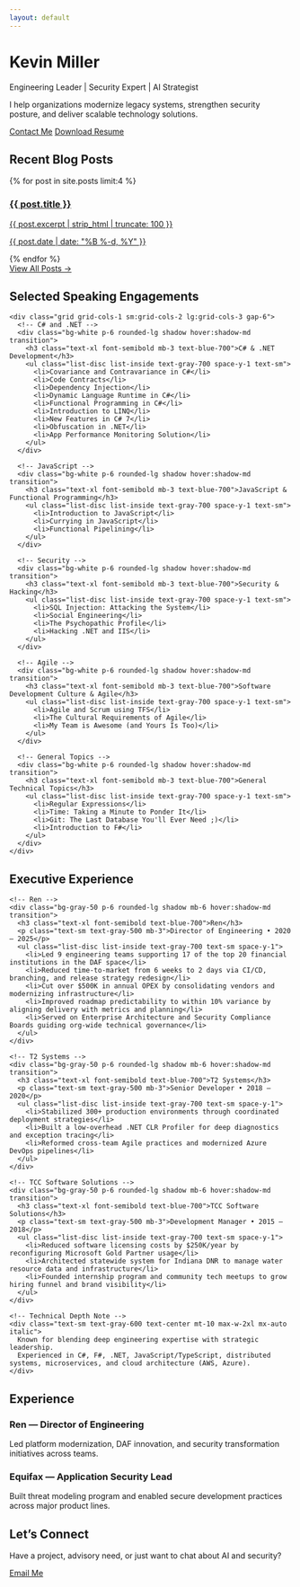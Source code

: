 ```yaml
---
layout: default
---
```


<div class="max-w-4xl mx-auto px-4 py-16 text-center">
  <h1 class="text-4xl md:text-5xl font-bold mb-4">Kevin Miller</h1>
  <p class="text-xl text-gray-600">Engineering Leader | Security Expert | AI Strategist</p>
  <p class="mt-4 text-gray-700">I help organizations modernize legacy systems, strengthen security posture, and deliver scalable technology solutions.</p>
  <div class="mt-6 flex justify-center space-x-4">
    <a href="mailto:kemiller2002@gmail.com" class="bg-blue-600 text-white px-4 py-2 rounded hover:bg-blue-700">Contact Me</a>
    <a href="/resume/executive.html" class="border border-blue-600 text-blue-600 px-4 py-2 rounded hover:bg-blue-50">Download Resume</a>
  </div>
</div>

<!-- Use Cases
<div class="bg-gray-100 py-12">
  <div class="max-w-5xl mx-auto px-4">
    <h2 class="text-3xl font-semibold mb-6 text-center">Consulting Use Cases</h2>
    <div class="grid grid-cols-1 md:grid-cols-2 gap-6">
      {% for use_case in site.data.use_cases %}
        <div class="bg-white p-6 rounded shadow hover:shadow-lg transition">
          <h3 class="text-xl font-bold mb-2">{{ use_case.title }}</h3>
          <p class="text-gray-600">{{ use_case.description }}</p>
        </div>
      {% endfor %}
    </div>
  </div>
</div>-->

<!-- Blog Posts -->
<div class="py-12">
  <div class="max-w-5xl mx-auto px-4">
    <h2 class="text-3xl font-semibold mb-6 text-center">Recent Blog Posts</h2>
    <div class="grid grid-cols-1 md:grid-cols-2 gap-6">
      {% for post in site.posts limit:4 %}
        <a href="{{ post.url }}" class="block bg-white rounded shadow p-6 hover:shadow-lg transition">
          <h3 class="text-xl font-bold">{{ post.title }}</h3>
          <p class="text-gray-600 mt-2">{{ post.excerpt | strip_html | truncate: 100 }}</p>
          <p class="text-sm text-gray-400 mt-2">{{ post.date | date: "%B %-d, %Y" }}</p>
        </a>
      {% endfor %}
    </div>
    <div class="text-center mt-6">
      <a href="/blog" class="text-blue-600 hover:underline">View All Posts →</a>
    </div>
  </div>
</div>

<!-- Speaking Engagements -->
<section class="py-12 bg-gray-50">
  <div class="max-w-6xl mx-auto px-4">
    <h2 class="text-3xl font-bold text-center mb-10">Selected Speaking Engagements</h2>
  
    <div class="grid grid-cols-1 sm:grid-cols-2 lg:grid-cols-3 gap-6">
      <!-- C# and .NET -->
      <div class="bg-white p-6 rounded-lg shadow hover:shadow-md transition">
        <h3 class="text-xl font-semibold mb-3 text-blue-700">C# & .NET Development</h3>
        <ul class="list-disc list-inside text-gray-700 space-y-1 text-sm">
          <li>Covariance and Contravariance in C#</li>
          <li>Code Contracts</li>
          <li>Dependency Injection</li>
          <li>Dynamic Language Runtime in C#</li>
          <li>Functional Programming in C#</li>
          <li>Introduction to LINQ</li>
          <li>New Features in C# 7</li>
          <li>Obfuscation in .NET</li>
          <li>App Performance Monitoring Solution</li>
        </ul>
      </div>

      <!-- JavaScript -->
      <div class="bg-white p-6 rounded-lg shadow hover:shadow-md transition">
        <h3 class="text-xl font-semibold mb-3 text-blue-700">JavaScript & Functional Programming</h3>
        <ul class="list-disc list-inside text-gray-700 space-y-1 text-sm">
          <li>Introduction to JavaScript</li>
          <li>Currying in JavaScript</li>
          <li>Functional Pipelining</li>
        </ul>
      </div>

      <!-- Security -->
      <div class="bg-white p-6 rounded-lg shadow hover:shadow-md transition">
        <h3 class="text-xl font-semibold mb-3 text-blue-700">Security & Hacking</h3>
        <ul class="list-disc list-inside text-gray-700 space-y-1 text-sm">
          <li>SQL Injection: Attacking the System</li>
          <li>Social Engineering</li>
          <li>The Psychopathic Profile</li>
          <li>Hacking .NET and IIS</li>
        </ul>
      </div>

      <!-- Agile -->
      <div class="bg-white p-6 rounded-lg shadow hover:shadow-md transition">
        <h3 class="text-xl font-semibold mb-3 text-blue-700">Software Development Culture & Agile</h3>
        <ul class="list-disc list-inside text-gray-700 space-y-1 text-sm">
          <li>Agile and Scrum using TFS</li>
          <li>The Cultural Requirements of Agile</li>
          <li>My Team is Awesome (and Yours Is Too)</li>
        </ul>
      </div>

      <!-- General Topics -->
      <div class="bg-white p-6 rounded-lg shadow hover:shadow-md transition">
        <h3 class="text-xl font-semibold mb-3 text-blue-700">General Technical Topics</h3>
        <ul class="list-disc list-inside text-gray-700 space-y-1 text-sm">
          <li>Regular Expressions</li>
          <li>Time: Taking a Minute to Ponder It</li>
          <li>Git: The Last Database You'll Ever Need ;)</li>
          <li>Introduction to F#</li>
        </ul>
      </div>
    </div>

  </div>
</section>

<!-- Experience -->
<section class="py-12 bg-white">
  <div class="max-w-5xl mx-auto px-4">
    <h2 class="text-3xl font-bold text-center mb-10">Executive Experience</h2>

    <!-- Ren -->
    <div class="bg-gray-50 p-6 rounded-lg shadow mb-6 hover:shadow-md transition">
      <h3 class="text-xl font-semibold text-blue-700">Ren</h3>
      <p class="text-sm text-gray-500 mb-3">Director of Engineering • 2020 – 2025</p>
      <ul class="list-disc list-inside text-gray-700 text-sm space-y-1">
        <li>Led 9 engineering teams supporting 17 of the top 20 financial institutions in the DAF space</li>
        <li>Reduced time-to-market from 6 weeks to 2 days via CI/CD, branching, and release strategy redesign</li>
        <li>Cut over $500K in annual OPEX by consolidating vendors and modernizing infrastructure</li>
        <li>Improved roadmap predictability to within 10% variance by aligning delivery with metrics and planning</li>
        <li>Served on Enterprise Architecture and Security Compliance Boards guiding org-wide technical governance</li>
      </ul>
    </div>

    <!-- T2 Systems -->
    <div class="bg-gray-50 p-6 rounded-lg shadow mb-6 hover:shadow-md transition">
      <h3 class="text-xl font-semibold text-blue-700">T2 Systems</h3>
      <p class="text-sm text-gray-500 mb-3">Senior Developer • 2018 – 2020</p>
      <ul class="list-disc list-inside text-gray-700 text-sm space-y-1">
        <li>Stabilized 300+ production environments through coordinated deployment strategies</li>
        <li>Built a low-overhead .NET CLR Profiler for deep diagnostics and exception tracing</li>
        <li>Reformed cross-team Agile practices and modernized Azure DevOps pipelines</li>
      </ul>
    </div>

    <!-- TCC Software Solutions -->
    <div class="bg-gray-50 p-6 rounded-lg shadow mb-6 hover:shadow-md transition">
      <h3 class="text-xl font-semibold text-blue-700">TCC Software Solutions</h3>
      <p class="text-sm text-gray-500 mb-3">Development Manager • 2015 – 2018</p>
      <ul class="list-disc list-inside text-gray-700 text-sm space-y-1">
        <li>Reduced software licensing costs by $250K/year by reconfiguring Microsoft Gold Partner usage</li>
        <li>Architected statewide system for Indiana DNR to manage water resource data and infrastructure</li>
        <li>Founded internship program and community tech meetups to grow hiring funnel and brand visibility</li>
      </ul>
    </div>

    <!-- Technical Depth Note -->
    <div class="text-sm text-gray-600 text-center mt-10 max-w-2xl mx-auto italic">
      Known for blending deep engineering expertise with strategic leadership.
      Experienced in C#, F#, .NET, JavaScript/TypeScript, distributed systems, microservices, and cloud architecture (AWS, Azure).
    </div>

  </div>
</section>

  <div class="max-w-4xl mx-auto px-4">
    <h2 class="text-3xl font-semibold mb-6 text-center">Experience</h2>
    <div class="space-y-6 text-left">
      <div>
        <h3 class="text-xl font-bold">Ren — Director of Engineering</h3>
        <p class="text-gray-600">Led platform modernization, DAF innovation, and security transformation initiatives across teams.</p>
      </div>
      <div>
        <h3 class="text-xl font-bold">Equifax — Application Security Lead</h3>
        <p class="text-gray-600">Built threat modeling program and enabled secure development practices across major product lines.</p>
      </div>
      <!-- Add more roles as needed -->
    </div>
  </div>

<!-- Contact -->
<div class="bg-blue-50 py-12">
  <div class="max-w-3xl mx-auto px-4 text-center">
    <h2 class="text-3xl font-semibold mb-4">Let’s Connect</h2>
    <p class="text-gray-700 mb-4">Have a project, advisory need, or just want to chat about AI and security?</p>
    <a href="mailto:kemiller2002@gmail.com" class="inline-block bg-blue-600 text-white px-6 py-3 rounded hover:bg-blue-700">Email Me</a>
  </div>
</div>
